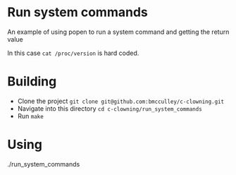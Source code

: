 # Run system commands

An example of using popen to run a system command and
getting the return value

In this case `cat /proc/version` is hard coded.

# Building

 * Clone the project `git clone git@github.com:bmcculley/c-clowning.git`
 * Navigate into this directory `cd c-clowning/run_system_commands` 
 * Run `make`

# Using

./run_system_commands
